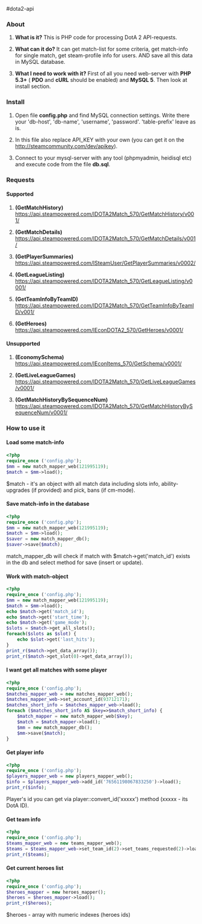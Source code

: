 #dota2-api

### About

1. **What is it?**
This is PHP code for processing DotA 2 API-requests.

2. **What can it do?**
It can get match-list for some criteria, get match-info for single match, get steam-profile info for users.
AND save all this data in MySQL database.

3. **What I need to work with it?**
First of all you need web-server with **PHP 5.3+** ( **PDO** and **cURL** should be enabled) and **MySQL 5**. Then look at install section.

### Install

1. Open file **config.php** and find MySQL connection settings. Write there your 'db-host', 'db-name', 'username', 'password'. 'table-prefix' leave as is.

2. In this file also replace API_KEY with your own (you can get it on the http://steamcommunity.com/dev/apikey).

3. Connect to your mysql-server with any tool (phpmyadmin, heidisql etc) and execute code from the file **db.sql**.

### Requests

#### Supported

1. **(GetMatchHistory)**              https://api.steampowered.com/IDOTA2Match_570/GetMatchHistory/v001/

2. **(GetMatchDetails)**              https://api.steampowered.com/IDOTA2Match_570/GetMatchDetails/v001/

3. **(GetPlayerSummaries)**           https://api.steampowered.com/ISteamUser/GetPlayerSummaries/v0002/

4. **(GetLeagueListing)**             https://api.steampowered.com/IDOTA2Match_570/GetLeagueListing/v0001/

5. **(GetTeamInfoByTeamID)**          https://api.steampowered.com/IDOTA2Match_570/GetTeamInfoByTeamID/v001/

6. **(GetHeroes)**                    https://api.steampowered.com/IEconDOTA2_570/GetHeroes/v0001/

#### Unsupported

1. **(EconomySchema)**                https://api.steampowered.com/IEconItems_570/GetSchema/v0001/

2. **(GetLiveLeagueGames)**           https://api.steampowered.com/IDOTA2Match_570/GetLiveLeagueGames/v0001/

3. **(GetMatchHistoryBySequenceNum)** https://api.steampowered.com/IDOTA2Match_570/GetMatchHistoryBySequenceNum/v0001/

### How to use it

#### Load some match-info
```php
<?php
require_once ('config.php');
$mm = new match_mapper_web(121995119);
$match = $mm->load();
```
$match - it's an object with all match data including slots info, ability-upgrades (if provided) and pick, bans (if cm-mode).

#### Save match-info in the database
```php
<?php
require_once ('config.php');
$mm = new match_mapper_web(121995119);
$match = $mm->load();
$saver = new match_mapper_db();
$saver->save($match);
```
match_mapper_db will check if match with $match->get('match_id') exists in the db and select method for save (insert or update).


#### Work with match-object
```php
<?php
require_once ('config.php');
$mm = new match_mapper_web(121995119);
$match = $mm->load();
echo $match->get('match_id');
echo $match->get('start_time');
echo $match->get('game_mode');
$slots = $match->get_all_slots();
foreach($slots as $slot) {
    echo $slot->get('last_hits');
}
print_r($match->get_data_array());
print_r($match->get_slot(0)->get_data_array());
```

#### I want get all matches with some player
````php
<?php
require_once ('config.php');
$matches_mapper_web = new matches_mapper_web();
$matches_mapper_web->set_account_id(93712171);
$matches_short_info = $matches_mapper_web->load();
foreach ($matches_short_info AS $key=>$match_short_info) {
    $match_mapper = new match_mapper_web($key);
    $match = $match_mapper->load();
    $mm = new match_mapper_db();
    $mm->save($match);
}
````

#### Get player info
````php
<?php
require_once ('config.php');
$players_mapper_web = new players_mapper_web();
$info = $players_mapper_web->add_id('76561198067833250')->load();
print_r($info);
````
Player's id you can get via player::convert_id('xxxxx') method (xxxxx - its DotA ID).

#### Get team info
````php
<?php
require_once ('config.php');
$teams_mapper_web = new teams_mapper_web();
$teams = $teams_mapper_web->set_team_id(2)->set_teams_requested(2)->load();
print_r($teams);
````

#### Get current heroes list
````php
<?php
require_once ('config.php');
$heroes_mapper = new heroes_mapper();
$heroes = $heroes_mapper->load();
print_r($heroes);
````
$heroes - array with numeric indexes (heroes ids)